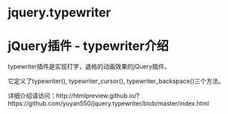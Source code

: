 # jquery.typewriter

<body>
	<div>
		<h1>jQuery插件 - typewriter介绍</h1>
		<div>
			<p>typewriter插件是实现打字，退格的动画效果的jQuery插件。</p>
			<p>它定义了typewriter(), typewriter_cursor(), typewriter_backspace()三个方法。</p>
			<p>详细介绍请访问：http://htmlpreview.github.io/?https://github.com/yuyan550/jquery.typewriter/blob/master/index.html
		</div>
	</div></body>

